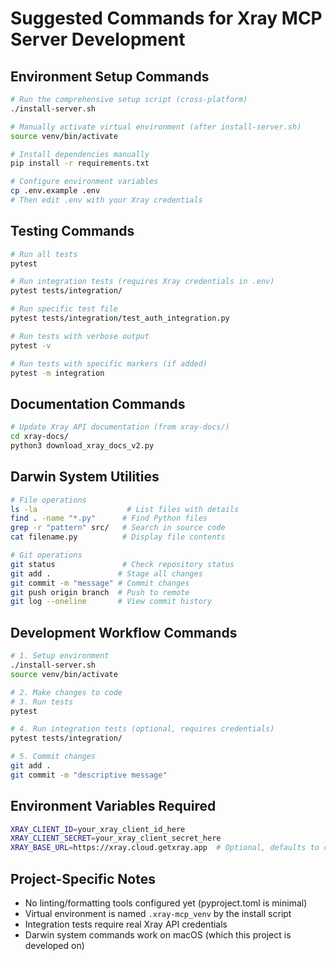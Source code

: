 # Suggested Commands for Xray MCP Server Development

## Environment Setup Commands
```bash
# Run the comprehensive setup script (cross-platform)
./install-server.sh

# Manually activate virtual environment (after install-server.sh)
source venv/bin/activate

# Install dependencies manually
pip install -r requirements.txt

# Configure environment variables
cp .env.example .env
# Then edit .env with your Xray credentials
```

## Testing Commands
```bash
# Run all tests
pytest

# Run integration tests (requires Xray credentials in .env)
pytest tests/integration/

# Run specific test file
pytest tests/integration/test_auth_integration.py

# Run tests with verbose output
pytest -v

# Run tests with specific markers (if added)
pytest -m integration
```

## Documentation Commands
```bash
# Update Xray API documentation (from xray-docs/)
cd xray-docs/
python3 download_xray_docs_v2.py
```

## Darwin System Utilities
```bash
# File operations
ls -la                    # List files with details
find . -name "*.py"      # Find Python files
grep -r "pattern" src/   # Search in source code
cat filename.py          # Display file contents

# Git operations
git status               # Check repository status
git add .               # Stage all changes
git commit -m "message" # Commit changes
git push origin branch  # Push to remote
git log --oneline       # View commit history
```

## Development Workflow Commands
```bash
# 1. Setup environment
./install-server.sh
source venv/bin/activate

# 2. Make changes to code
# 3. Run tests
pytest

# 4. Run integration tests (optional, requires credentials)
pytest tests/integration/

# 5. Commit changes
git add .
git commit -m "descriptive message"
```

## Environment Variables Required
```bash
XRAY_CLIENT_ID=your_xray_client_id_here
XRAY_CLIENT_SECRET=your_xray_client_secret_here
XRAY_BASE_URL=https://xray.cloud.getxray.app  # Optional, defaults to cloud
```

## Project-Specific Notes
- No linting/formatting tools configured yet (pyproject.toml is minimal)
- Virtual environment is named `.xray-mcp_venv` by the install script
- Integration tests require real Xray API credentials
- Darwin system commands work on macOS (which this project is developed on)